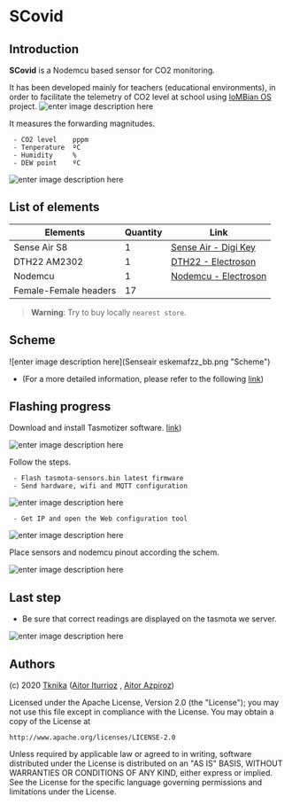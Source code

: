 # SCovid



## Introduction

**SCovid** is a Nodemcu based sensor for CO2 monitoring. 

It has been developed mainly for teachers (educational environments), in order to facilitate the telemetry of CO2 level at school using [IoMBian OS](https://github.com/Tknika/iombian) project.
![enter image description here](Sentsoreak.png "Sensors")

It measures the forwarding magnitudes. 

	 - CO2 level    pppm 
	 - Tenperature  ºC 
	 - Humidity     %
	 - DEW point    ºC
 
![enter image description here](Muntaia.png "Muntaia")


## List of elements
|Elements| Quantity | Link | 
|---|---|---|
| Sense Air S8| 1 |[Sense Air - Digi Key](https://www.digikey.es/product-detail/es/senseair-north-america-inc/004-0-0017/2194-004-0-0017-ND/10416536?utm_adgroup=Gas%20Sensors&utm_source=google&utm_medium=cpc&utm_campaign=Shopping_Product_Sensors%2C%20Transducers&utm_term=&productid=10416536&gclid=CjwKCAjwxuuCBhATEiwAIIIz0dKA79hlJd5p6Pi6lWrorZQlp4i2TtIozsbHxj0ZyZ9SqScUC76-VBoC6QgQAvD_BwE)|
| DTH22 AM2302| 1 |[DTH22 - Electroson](https://electroson.com/producto/arduino-sensor-temperatura-y-humedad/ARDHT22)|
| Nodemcu| 1 |[Nodemcu - Electroson](https://electroson.com/)|
| Female-Female headers| 17 ||

> **Warning**: Try to buy locally ```nearest store```.

## Scheme
![enter image description here](Senseair eskemafzz_bb.png "Scheme")


  - (For a more detailed information, please refer to the following [link](https://senseair.com/products/size-counts/s8-residential/))


## Flashing progress

Download and install Tasmotizer software.  [link](https://github.com/tasmota/tasmotizer))


![enter image description here](Tasmotizer04.png "Tasmotizer")

Follow the steps. 

	 - Flash tasmota-sensors.bin latest firmware
	 - Send hardware, wifi and MQTT configuration

![enter image description here](Tramotizer08.png "Tasmotizer")

	 - Get IP and open the Web configuration tool

![enter image description here](Tasmotizer10.png "Tasmotizer")

Place sensors and nodemcu pinout according the schem.

![enter image description here](Tasmotizer12.png "Tasmotizer")

## Last step

 - Be sure that correct readings are displayed on the tasmota we server.

![enter image description here](Tasmotizer12.png "Tasmotizer")


## Authors

(c) 2020 [Tknika](https://tknika.eus/) ([Aitor Iturrioz](https://github.com/bodiroga) ,  [Aitor Azpiroz](https://github.com/axpirina))

Licensed under the Apache License, Version 2.0 (the "License");
you may not use this file except in compliance with the License.
You may obtain a copy of the License at

    http://www.apache.org/licenses/LICENSE-2.0

Unless required by applicable law or agreed to in writing, software
distributed under the License is distributed on an "AS IS" BASIS,
WITHOUT WARRANTIES OR CONDITIONS OF ANY KIND, either express or implied.
See the License for the specific language governing permissions and
limitations under the License.
